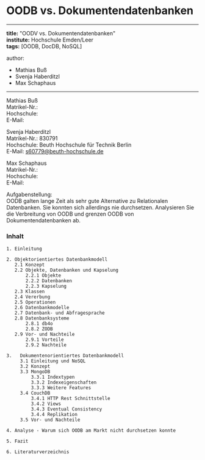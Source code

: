 # OODB vs. Dokumentendatenbanken

---
**title:** "OODV vs. Dokumentendatenbanken"   
**institute:** Hochschule Emden/Leer   
**tags:** [OODB, DocDB, NoSQL]

author:
- Mathias Buß
- Svenja Haberditzl
- Max Schaphaus

---

Mathias Buß   
Matrikel-Nr.:  
Hochschule:   
E-Mail:

Svenja Haberditzl   
Matrikel-Nr.: 830791   
Hochschule: Beuth Hochschule für Technik Berlin   
E-Mail: s60779@beuth-hochschule.de

Max Schaphaus   
Matrikel-Nr.:   
Hochschule:   
E-Mail:

Aufgabenstellung:   
OODB galten lange Zeit als sehr gute Alternative zu Relationalen Datenbanken. Sie konnten sich allerdings nie durchsetzen.
Analysieren Sie die Verbreitung von OODB und grenzen OODB von Dokumentendatenbanken ab.

### Inhalt

    1. Einleitung  
    
    2. Objektorientiertes Datenbankmodell  
       2.1 Konzept
       2.2 Objekte, Datenbanken und Kapselung
           2.2.1 Objekte  
           2.2.2 Datenbanken  
           2.2.3 Kapselung   
       2.3 Klassen  
       2.4 Vererbung
       2.5 Operationen
       2.6 Datenbankmodelle
       2.7 Datenbank- und Abfragesprache
       2.8 Datenbanksysteme
           2.8.1 db4o
           2.8.2 ZODB
       2.9 Vor- und Nachteile
           2.9.1 Vorteile
           2.9.2 Nachteile
           
    3.   Dokumentenorientiertes Datenbankmodell
         3.1 Einleitung und NoSQL
         3.2 Konzept
         3.3 MongoDB
             3.3.1 Indextypen
             3.3.2 Indexeigenschaften
             3.3.3 Weitere Features
         3.4 CouchDB
             3.4.1 HTTP Rest Schnittstelle
             3.4.2 Views
             3.4.3 Eventual Consistency
             3.4.4 Replikation
         3.5 Vor- und Nachteile
    
    4. Analyse - Warum sich OODB am Markt nicht durchsetzen konnte  
    
    5. Fazit  
    
    6. Literaturverzeichnis





